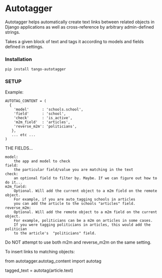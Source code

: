 Autotagger
=====

Autotagger helps automatically create text links between related objects in Django applications as well as cross-reference by arbitrary admin-defined strings.

Takes a given block of text and tags it according to models and fields defined in settings.

### Installation
``` pip install tango-autotagger ```

### SETUP

Example:
    
    AUTOTAG_CONTENT = (
      {
        'model'      : 'schools.school',
        'field'      : 'school',                
        'check'      : 'is_active',               
        'm2m_field'  : 'articles',
        'reverse_m2m': 'politicians',
       },
       ... etc ...
    )
    

THE FIELDS...

    model: 
        the app and model to check
    field:
        the particular field/value you are matching in the text
    check:
        an optional field to filter by. Maybe. If we can figure out how to do it...
    m2m_field:
        Optional. Will add the current object to a m2m field on the remote object.
        For example, if you are auto_tagging schools in articles
        you can add the article to the schools "articles" field.
    reverse_m2m:
        Optional. Will add the remote object to a m2m field on the current object.
        For example, politicians can be a m2m on articles in some cases.
        If you were tagging politicians in articles, this would add the politician
        to the article's  "politicians" field.
        
Do NOT attempt to use both m2m and reverse_m2m on the same setting.

To insert links to matching objects:

   from autotagger.autotag_content import autotag
 
   tagged_text = autotag(article.text)

